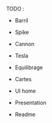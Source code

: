 TODO :

- Barril
- Spike
- Cannon
- Tesla

- Equilibrage
- Cartes

- UI home
- Presentation
- Readme